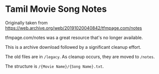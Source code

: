# Tamil Movie Song Notes

Originally taken from https://web.archive.org/web/20191020040842/tfmpage.com/notes

tfmpage.com/notes was a great resource that's no longer available.

This is a archive download followed by a significant cleanup effort.

The old files are in `/legacy`. As cleanup occurs, they are moved to `/notes`.

The structure is `/{Movie Name}/{Song Name}.txt`.